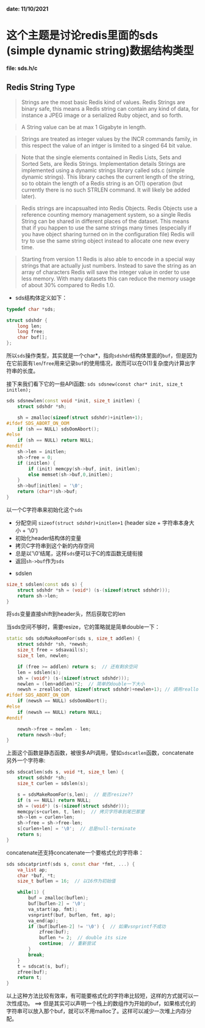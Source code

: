 **date: 11/10/2021**

# 这个主题是讨论redis里面的sds (simple dynamic string)数据结构类型

**file: sds.h/c**

## Redis String Type
>
> Strings are the most basic Redis kind of values. Redis Strings are binary safe, this means a Redis string can contain any kind of data, for instance a JPEG image or a serialized Ruby object, and so forth.

> A String value can be at max 1 Gigabyte in length.

> Strings are treated as integer values by the INCR commands family, in this respect the value of an intger is limited to a singed 64 bit value.

> Note that the single elements contained in Redis Lists, Sets and Sorted Sets, are Redis Strings.
> Implementation details
> Strings are implemented using a dynamic strings library called sds.c (simple dynamic strings). This library caches the current length of the string, so to obtain the length of a Redis string is an O(1) operation (but currently there is no such STRLEN command. It will likely be added later).

> Redis strings are incapsualted into Redis Objects. Redis Objects use a reference counting memory management system, so a single Redis String can be shared in different places of the dataset. This means that if you happen to use the same strings many times (especially if you have object sharing turned on in the configuration file) Redis will try to use the same string object instead to allocate one new every time.

> Starting from version 1.1 Redis is also able to encode in a special way strings that are actually just numbers. Instead to save the string as an array of characters Redis will save the integer value in order to use less memory. With many datasets this can reduce the memory usage of about 30% compared to Redis 1.0.

* sds结构体定义如下：
```c++
typedef char *sds;

struct sdshdr {
    long len;
    long free;
    char buf[];
};
```
所以`sds`操作类型，其实就是一个char*，指向`sdshdr`结构体里面的`buf`，但是因为在它前面有`len`/`free`用来记录`buf`的使用情况，故而可以在O(1)复杂度内计算出字符串的长度。

接下来我们看下它的一些API函数:
`sds sdsnew(const char* init, size_t initlen);`
```c++
sds sdsnewlen(const void *init, size_t initlen) {
    struct sdshdr *sh;

    sh = zmalloc(sizeof(struct sdshdr)+initlen+1);
#ifdef SDS_ABORT_ON_OOM
    if (sh == NULL) sdsOomAbort();
#else
    if (sh == NULL) return NULL;
#endif
    sh->len = initlen;
    sh->free = 0;
    if (initlen) {
        if (init) memcpy(sh->buf, init, initlen);
        else memset(sh->buf,0,initlen);
    }
    sh->buf[initlen] = '\0';
    return (char*)sh->buf;
}
```
以一个C字符串来初始化这个`sds`
- 分配空间 `sizeof(struct sdshdr)+initlen+1` (header size + 字符串本身大小 + '\0')
- 初始化header结构体的变量
- 拷贝C字符串到这个新的内存空间
- 总是以'\0'结尾，这样`sds`便可以于C的库函数无缝衔接
- 返回`sh->buf`作为`sds`

* sdslen
```c++
size_t sdslen(const sds s) {
    struct sdshdr *sh = (void*) (s-(sizeof(struct sdshdr)));
    return sh->len;
}
```
将`sds`变量直接shift到header头，然后获取它的len


当sds空间不够时，需要resize，它的策略就是简单double一下：
```c++
static sds sdsMakeRoomFor(sds s, size_t addlen) {
    struct sdshdr *sh, *newsh;
    size_t free = sdsavail(s);
    size_t len, newlen;

    if (free >= addlen) return s;  // 还有剩余空间
    len = sdslen(s);
    sh = (void*) (s-(sizeof(struct sdshdr)));
    newlen = (len+addlen)*2;  // 简单的double一下大小
    newsh = zrealloc(sh, sizeof(struct sdshdr)+newlen+1); // 调用realloc来重新分配更大的内存空间
#ifdef SDS_ABORT_ON_OOM
    if (newsh == NULL) sdsOomAbort();
#else
    if (newsh == NULL) return NULL;
#endif

    newsh->free = newlen - len;
    return newsh->buf;
}
```
上面这个函数是静态函数，被很多API调用，譬如`sdscatlen`函数，concatenate另外一个字符串:
```c++
sds sdscatlen(sds s, void *t, size_t len) {
    struct sdshdr *sh;
    size_t curlen = sdslen(s);

    s = sdsMakeRoomFor(s,len);  // 能否resize??
    if (s == NULL) return NULL;
    sh = (void*) (s-(sizeof(struct sdshdr)));
    memcpy(s+curlen, t, len);  // 拷贝字符串到尾巴那里
    sh->len = curlen+len;
    sh->free = sh->free-len;
    s[curlen+len] = '\0';  // 总是null-terminate
    return s;
}
```

concatenate还支持concatenate一个要格式化的字符串：
```c++
sds sdscatprintf(sds s, const char *fmt, ...) {
    va_list ap;
    char *buf, *t;
    size_t buflen = 16;  // 以16作为初始值

    while(1) {
        buf = zmalloc(buflen);
        buf[buflen-2] = '\0';
        va_start(ap, fmt);
        vsnprintf(buf, buflen, fmt, ap);
        va_end(ap);
        if (buf[buflen-2] != '\0') {  // 如果vsnprintf不成功
            zfree(buf);
            buflen *= 2;  // double its size
            continue;  // 重新尝试
        }
        break;
    }
    t = sdscat(s, buf);
    zfree(buf);
    return t;
}
```
以上这种方法比较有效率，有可能要格式化的字符串比较短，这样的方式就可以一次性成功。
==> 但是其实可以声明一个栈上的数组作为开始的buf，如果格式化的字符串可以放入那个buf，就可以不用malloc了。这样可以减少一次堆上内存分配。
